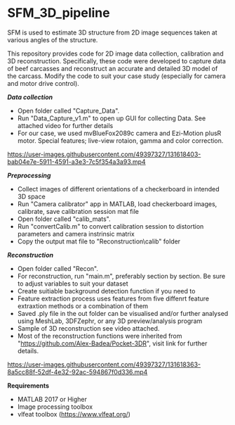 # SFM_3D_pipeline

SFM is used to estimate 3D structure from 2D image sequences taken at various angles of the structure.

This repository provides code for 2D image data collection, calibration and 3D reconstruction.
Specifically, these code were developed to capture data of beef carcasses and reconstruct an accurate and detailed 3D model of the carcass.
Modify the code to suit your case study (especially for camera and motor drive control).


**_Data collection_**
- Open folder called "Capture_Data".
- Run "Data_Capture_v1.m" to open up GUI for collecting Data. See attached video for further details
- For our case, we used mvBlueFox2089c camera and Ezi-Motion plusR motor.
Special features; live-view rotaion, gamma and color correction.

https://user-images.githubusercontent.com/49397327/131618403-bab04e7e-5911-4591-a3e3-7c5f354a3a93.mp4


**_Preprocessing_**
- Collect images of different orientations of a checkerboard in intended 3D space
- Run "Camera calibrator" app in MATLAB, load checkerboard images, calibrate, save calibration session mat file
- Open folder called "calib_mats".
- Run "convertCalib.m" to convert calibration session to distortion parameters and camera instrinsic matrix
- Copy the output mat file to "Reconstruction\calib" folder
 
**_Reconstruction_**
- Open folder called "Recon".
- For reconstruction, run "main.m", preferably section by section. Be sure to adjust variables to suit your dataset
- Create suitiable background detection function if you need to
- Feature extraction process uses features from five diffenrt feature extraxtion methods or a combination of them
- Saved .ply file in the out folder can be visualised and/or further analysed using MeshLab, 3DFZephr, or any 3D preview/analysis program
- Sample of 3D reconstruction see video attached.
- Most of the reconstruction functions were inherited from "https://github.com/Alex-Badea/Pocket-3DR", visit link for further details.

https://user-images.githubusercontent.com/49397327/131618363-8a5cc88f-52df-4e32-92ac-594867f0d336.mp4


**Requirements**
- MATLAB 2017 or Higher
- Image processing toolbox
- vlfeat toolbox (https://www.vlfeat.org/)

